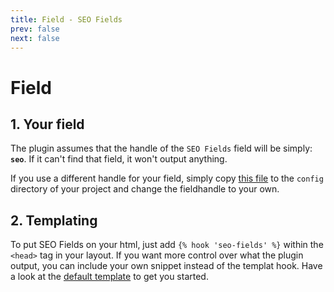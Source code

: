 ```yaml
---
title: Field - SEO Fields
prev: false
next: false
---
```

# Field

## 1. Your field
The plugin assumes that the handle of the `SEO Fields` field will be simply: __`seo`__. If it can't find that field, it won't output anything.

If you use a different handle for your field, simply copy [this file](src/config.php) to the `config` directory of your project and change the fieldhandle to your own. 

## 2. Templating
To put SEO Fields on your html, just add `{% hook 'seo-fields' %}` within the `<head>` tag in your layout. 
 If you want more control over what the plugin output, you can include your own snippet instead of the templat hook. Have a look at the [default template](src/templates/_meta.twig) to get you started.

